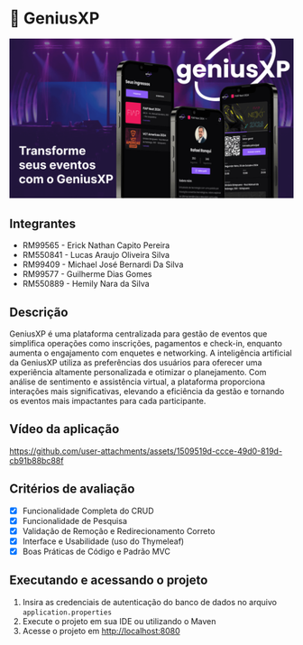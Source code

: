 # 🎫 GeniusXP
![](.github/banner.png)

## Integrantes
- RM99565 - Erick Nathan Capito Pereira
- RM550841 - Lucas Araujo Oliveira Silva
- RM99409 - Michael José Bernardi Da Silva
- RM99577 - Guilherme Dias Gomes
- RM550889 - Hemily Nara da Silva

## Descrição
GeniusXP é uma plataforma centralizada para gestão de eventos que simplifica operações como inscrições, pagamentos e check-in, enquanto aumenta o engajamento com enquetes e networking. A inteligência artificial da GeniusXP utiliza as preferências dos usuários para oferecer uma experiência altamente personalizada e otimizar o planejamento. Com análise de sentimento e assistência virtual, a plataforma proporciona interações mais significativas, elevando a eficiência da gestão e tornando os eventos mais impactantes para cada participante.

## Vídeo da aplicação
https://github.com/user-attachments/assets/1509519d-ccce-49d0-819d-cb91b88bc88f

## Critérios de avaliação
- [x] Funcionalidade Completa do CRUD
- [x] Funcionalidade de Pesquisa
- [x] Validação de Remoção e Redirecionamento Correto
- [x] Interface e Usabilidade (uso do Thymeleaf)
- [x] Boas Práticas de Código e Padrão MVC

## Executando e acessando o projeto
1. Insira as credenciais de autenticação do banco de dados no arquivo `application.properties`
2. Execute o projeto em sua IDE ou utilizando o Maven
3. Acesse o projeto em [http://localhost:8080](http://localhost:8080)
